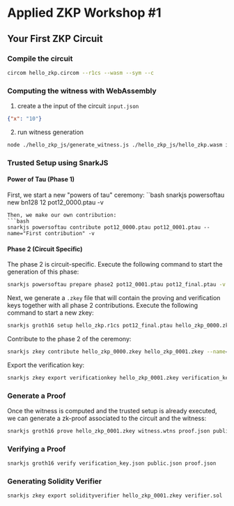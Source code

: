 Applied ZKP Workshop #1
========================

## Your First ZKP Circuit

### Compile the circuit
```bash
circom hello_zkp.circom --r1cs --wasm --sym --c
```

### Computing the witness with WebAssembly

1. create a the input of the circuit `input.json`
```json
{"x": "10"}
```

2. run witness generation
```bash
node ./hello_zkp_js/generate_witness.js ./hello_zkp_js/hello_zkp.wasm input.json witness.wtns
```

### Trusted Setup using SnarkJS
#### Power of Tau (Phase 1)
First, we start a new "powers of tau" ceremony:
``bash
snarkjs powersoftau new bn128 12 pot12_0000.ptau -v
```
Then, we make our own contribution:
```bash
snarkjs powersoftau contribute pot12_0000.ptau pot12_0001.ptau --name="First contribution" -v
```

#### Phase 2 (Circuit Specific)

The phase 2 is circuit-specific. Execute the following command to start the generation of this phase:

```bash
snarkjs powersoftau prepare phase2 pot12_0001.ptau pot12_final.ptau -v
```

Next, we generate a `.zkey` file that will contain the proving and verification keys together with all phase 2 contributions. Execute the following command to start a new zkey:

```bash
snarkjs groth16 setup hello_zkp.r1cs pot12_final.ptau hello_zkp_0000.zkey
```

Contribute to the phase 2 of the ceremony:

```bash
snarkjs zkey contribute hello_zkp_0000.zkey hello_zkp_0001.zkey --name="1st Contributor Name" -v
```

Export the verification key:
```bash
snarkjs zkey export verificationkey hello_zkp_0001.zkey verification_key.json
```

### Generate a Proof
Once the witness is computed and the trusted setup is already executed, we can generate a zk-proof associated to the circuit and the witness:

```bash
snarkjs groth16 prove hello_zkp_0001.zkey witness.wtns proof.json public.json
```

### Verifying a Proof
```bash
snarkjs groth16 verify verification_key.json public.json proof.json
```

### Generating Solidity Verifier
```bash
snarkjs zkey export solidityverifier hello_zkp_0001.zkey verifier.sol
```